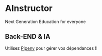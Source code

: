 # AInstructor
 Next Generation Education for everyone


## Back-END & IA
Utilisez [Pipenv](https://pipenv.pypa.io/en/latest/) pour gérer vos dépendances !!
